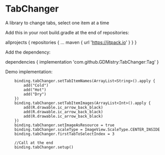# TabChanger
A library to change tabs, select one item at a time

Add this in your root build.gradle at the end of repositories:

allprojects {
		repositories {
			...
			maven { url 'https://jitpack.io' }
		}
	}
 
 
Add the dependency:

dependencies {
	        implementation 'com.github.GDMistry:TabChanger:Tag'
	}
  
  
Demo implementation:

        binding.tabChanger.setTabItemNames(ArrayList<String>().apply {
            add("Cold")
            add("Hot")
            add("Dry")
        })
        binding.tabChanger.setTabItemImages(ArrayList<Int>().apply {
            add(R.drawable.ic_arrow_back_black)
            add(R.drawable.ic_arrow_back_black)
            add(R.drawable.ic_arrow_back_black)
        })
        binding.tabChanger.setImageAsResource = true
        binding.tabChanger.scaleType = ImageView.ScaleType.CENTER_INSIDE
        binding.tabChanger.firstTabToSelectIndex = 3
        
        //Call at the end
        binding.tabChanger.setup()
